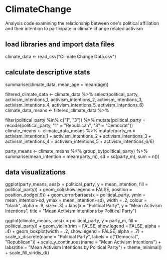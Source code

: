 # ClimateChange
Analysis code examining the relationship between one's political affiliation and their intention to participate in climate change related activism

  ## load libraries and import data files
  climate_data <- read_csv("Climate Change Data.csv")

  ## calculate descriptive stats
  summarise(climate_data, mean_age = mean(age))

  filtered_climate_data <- climate_data %>%
  select(political_party, activism_intentions_1, activism_intentions_2, activism_intentions_3,   activism_intentions_4, activism_intentions_5, activism_intentions_6)
climate_data_means <- filtered_climate_data %>%

  filter(political_party %in% c("1", "3")) %>% 
mutate(political_party = recode(political_party, "1" = "Republican",
                                   "3" = "Democrat"))
  climate_means <- climate_data_means %>%
  mutate(party_m = activism_intentions_1 + activism_intentions_2 + activism_intentions_3 +   activism_intentions_4 + activism_intentions_5 + activism_intentions_6/6)
  
  party_means <- climate_means %>%
  group_by(political_party) %>%
  summarise(mean_intention = mean(party_m), sd = sd(party_m), sum = n())

  ## data visualizations
  ggplot(party_means, aes(x = political_party, y = mean_intention, fill = political_party)) +
  geom_col(show.legend = FALSE, position = position_dodge(.9)) +
  geom_errorbar(aes(x = political_party, ymin = mean_intention-sd, ymax = mean_intention+sd), width = .2, colour = "black", alpha = .9, size= .3) + 
  labs(x = "Political Party", y = "Mean Activism Intentions", title = "Mean Activism Intentions by Political Party")

  ggplot(climate_means, aes(x = political_party, y = party_m, fill = political_party)) +
  geom_violin(trim = FALSE, show.legend = FALSE, alpha = .4) +
  geom_boxplot(width = .2, show.legend = FALSE, alpha = .7) +
  scale_x_discrete(name = "Political Party", 
                   labels = c("Democrat", "Republican")) +
  scale_y_continuous(name = "Mean Activism Intentions") +
  labs(title = "Mean Activism Intentions by Political Party") +
  theme_minimal() +
  scale_fill_viridis_d()

  
